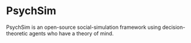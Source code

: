 # PsychSim

PsychSim is an open-source social-simulation framework using decision-theoretic agents who have a theory of mind.